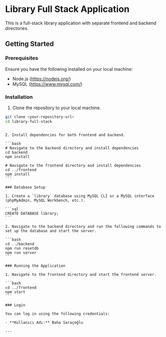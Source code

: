 # Library Full Stack Application

This is a full-stack library application with separate frontend and backend directories.

## Getting Started

### Prerequisites

Ensure you have the following installed on your local machine:

- Node.js (https://nodejs.org/)
- MySQL (https://www.mysql.com/)

### Installation

1. Clone the repository to your local machine.

```bash
git clone <your-repository-url>
cd library-full-stack
```

````

2. Install dependencies for both frontend and backend.

```bash
# Navigate to the backend directory and install dependencies
cd backend
npm install

# Navigate to the frontend directory and install dependencies
cd ../frontend
npm install
```

### Database Setup

1. Create a `library` database using MySQL CLI or a MySQL interface (phpMyAdmin, MySQL Workbench, etc.).

```sql
CREATE DATABASE library;
```

2. Navigate to the backend directory and run the following commands to set up the database and start the server.

```bash
cd ../backend
npm run resetdb
npm run server
```

### Running the Application

1. Navigate to the frontend directory and start the frontend server.

```bash
cd ../frontend
npm start
```

### Login

You can log in using the following credentials:

- **Kullanıcı Adı:** Baha Saraçoğlu

---
````
